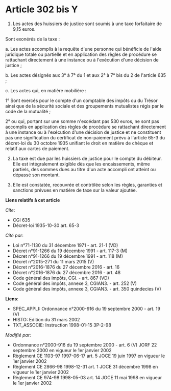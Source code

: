 # Article 302 bis Y

1. Les actes des huissiers de justice sont soumis à une taxe forfaitaire de 9,15 euros.

Sont exonérés de la taxe :

a. Les actes accomplis à la requête d'une personne qui bénéficie de l'aide juridique totale ou partielle et en application
des règles de procédure se rattachant directement à une instance ou à l'exécution d'une décision de justice ;

b. Les actes désignés aux 3° à 7° du 1 et aux 2° à 7° bis du 2 de l'article 635 ;

c. Les actes qui, en matière mobilière :

1° Sont exercés pour le compte d'un comptable des impôts ou du Trésor ainsi que de la sécurité sociale et des groupements
mutualistes régis par le code de la mutualité ;

2° ou qui, portant sur une somme n'excédant pas 530 euros, ne sont pas accomplis en application des règles de procédure se
rattachant directement à une instance ou à l'exécution d'une décision de justice et ne constituent pas une signification du
certificat de non-paiement prévu à l'article 65-3 du décret-loi du 30 octobre 1935 unifiant le droit en matière de chèque et
relatif aux cartes de paiement.

2. La taxe est due par les huissiers de justice pour le compte du débiteur. Elle est intégralement exigible dès que les
encaissements, même partiels, des sommes dues au titre d'un acte accompli ont atteint ou dépassé son montant.

3. Elle est constatée, recouvrée et contrôlée selon les règles, garanties et sanctions prévues en matière de taxe sur la
valeur ajoutée.

**Liens relatifs à cet article**

_Cite_:

  - CGI 635
  - Décret-loi 1935-10-30 art. 65-3

_Cité par_:

  - Loi n°71-1130 du 31 décembre 1971 - art. 21-1 (VD)
  - Décret n°91-1266 du 19 décembre 1991 - art. 117-3 (M)
  - Décret n°91-1266 du 19 décembre 1991 - art. 118 (M)
  - Décret n°2015-271 du 11 mars 2015 (V)
  - Décret n°2016-1876 du 27 décembre 2016 - art. 16
  - Décret n°2016-1876 du 27 décembre 2016 - art. 48
  - Code général des impôts, CGI. - art. 867 (VD)
  - Code général des impôts, annexe 3, CGIAN3. - art. 252 (V)
  - Code général des impôts, annexe 3, CGIAN3. - art. 350 quindecies (V)

**Liens**:

  - SPEC_APPLI: Ordonnance n°2000-916 du 19 septembre 2000 - art. 19 (V)
  - HISTO: Edition du 31 mars 2002
  - TXT_ASSOCIE: Instruction 1998-01-15 3P-2-98

_Modifié par_:

  - Ordonnance n°2000-916 du 19 septembre 2000 - art. 6 (V) JORF 22 septembre 2000 en vigueur le 1er janvier 2002
  - Règlement CE 1103-97 1997-06-17 art. 5 JOCE 19 juin 1997 en vigueur le 1er janvier 2002
  - Règlement CE 2866-98 1998-12-31 art. 1 JOCE 31 décembre 1998 en vigueur le 1er janvier 2002
  - Règlement CE 974-98 1998-05-03 art. 14 JOCE 11 mai 1998 en vigueur le 1er janvier 2002
